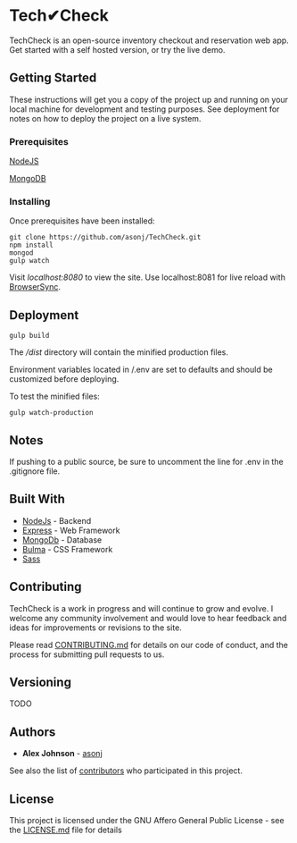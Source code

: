 # Tech✔Check  

TechCheck is an open-source inventory checkout and reservation web app. Get started with a self hosted version, or try the live demo. 

## Getting Started

These instructions will get you a copy of the project up and running on your local machine for development and testing purposes. See deployment for notes on how to deploy the project on a live system.

### Prerequisites

[NodeJS](https://nodejs.org/en/download/)

[MongoDB](https://github.com/mongodb/mongo)

### Installing

Once prerequisites have been installed:

```
git clone https://github.com/asonj/TechCheck.git
npm install
mongod
gulp watch
```



Visit *localhost:8080* to view the site. Use localhost:8081 for live reload with [BrowserSync](https://github.com/BrowserSync/browser-sync).




## Deployment

```
gulp build
```

The */dist* directory will contain the minified production files.

Environment variables located in /.env are set to defaults and should be customized before deploying. 

To test the minified files:

```
gulp watch-production
```
## Notes

If pushing to a public source, be sure to uncomment the line for .env in the .gitignore file. 


## Built With

* [NodeJs](https://github.com/nodejs/node) - Backend
* [Express](https://github.com/expressjs/express) - Web Framework
* [MongoDb](https://github.com/mongodb/mongo) - Database
* [Bulma](https://github.com/jgthms/bulma) - CSS Framework
* [Sass](https://github.com/sass/sass) 

## Contributing

TechCheck is a work in progress and will continue to grow and evolve. I welcome any community involvement and would love to hear feedback and ideas for improvements or revisions to the site. 

Please read [CONTRIBUTING.md](https://gist.github.com/) for details on our code of conduct, and the process for submitting pull requests to us.

## Versioning

TODO

## Authors

* **Alex Johnson** - [asonj](https://github.com/asonj)

See also the list of [contributors](https://github.com/your/project/contributors) who participated in this project.

## License

This project is licensed under the GNU Affero General Public License - see the [LICENSE.md](LICENSE.md) file for details

